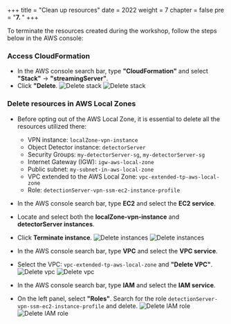 +++
title = "Clean up resources"
date = 2022
weight = 7
chapter = false
pre = "<b>7. </b>"
+++

To terminate the resources created during the workshop, follow the steps below in the AWS console:

### Access CloudFormation
- In the AWS console search bar, type **"CloudFormation"** and select **"Stack"** → **"streamingServer"**.
- Click **"Delete**.
![Delete stack](/images/7.cleanup/000-stack.png)
![Delete stack](/images/7.cleanup/001-stack.png)


### Delete resources in AWS Local Zones
- Before opting out of the AWS Local Zone, it is essential to delete all the resources utilized there:
    + VPN instance: ```localZone-vpn-instance```
    + Object Detector instance: ```detectorServer```
    + Security Groups: ```my-detectorServer-sg```, ```my-detectorServer-sg```
    + Internet Gateway (IGW): ```igw-aws-local-zone```
    + Public subnet: ```my-subnet-in-aws-local-zone```
    + VPC extended to the AWS Local Zone: ```vpc-extended-tp-aws-local-zone```
    + Role: ```detectionServer-vpn-ssm-ec2-instance-profile```


- In the AWS console search bar, type **EC2** and select the **EC2 service**.
- Locate and select both the **localZone-vpn-instance** and **detectorServer instances**.
- Click **Terminate instance**.
![Delete instances](/images/7.cleanup/002-instance.png)
![Delete instances](/images/7.cleanup/003-instance.png)


- In the AWS console search bar, type **VPC** and select the **VPC service**.
- Select the VPC: ```vpc-extended-tp-aws-local-zone``` and **"Delete VPC"**.
![Delete vpc](/images/7.cleanup/004-vpc.png)
![Delete vpc](/images/7.cleanup/005-vpc.png)

- In the AWS console search bar, type **IAM** and select the **IAM service**.
- On the left panel, select **"Roles"**. Search for the role ```detectionServer-vpn-ssm-ec2-instance-profile``` and delete.
![Delete IAM role](/images/7.cleanup/006-iam.png)
![Delete IAM role](/images/7.cleanup/007-iam.png)


